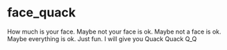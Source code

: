 # face_quack
How much is your face.
Maybe not your face is ok.
Maybe not a face is ok.
Maybe everything is ok.
Just fun.
I will give you Quack Quack
Q_Q